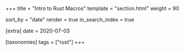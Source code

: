 +++
title = "Intro to Rust Macros"
template = "section.html"
weight = 90

sort_by = "date"
render = true
in_search_index = true

[extra]
date = 2020-07-03

[taxonomies]
tags = ["rust"]
+++